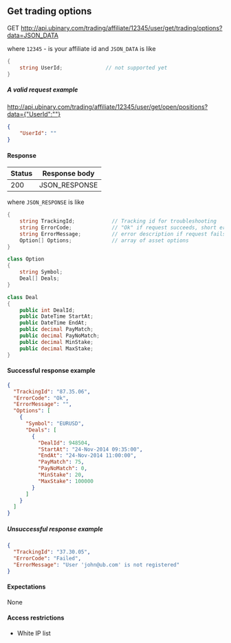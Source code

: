 ## Get trading options

GET http://api.ubinary.com/trading/affiliate/12345/user/get/trading/options?data=JSON_DATA

where `12345` - is your affiliate id and `JSON_DATA` is like

```C#
{
    string UserId;              // not supported yet
}
```

##### A valid request example

http://api.ubinary.com/trading/affiliate/12345/user/get/open/positions?data={"UserId":""} 

```json
{
    "UserId": ""
}
```


#### Response

Status | Response body
-------|--------------
200    | JSON_RESPONSE

where `JSON_RESPONSE` is like

```C#
{
    string TrackingId;            // Tracking id for troubleshooting
    string ErrorCode;             // "Ok" if request succeeds, short error code if request fails
    string ErrorMessage;          // error description if request fails
    Option[] Options;             // array of asset options
}

class Option
{
    string Symbol;
    Deal[] Deals;
}

class Deal
{
    public int DealId;
    public DateTime StartAt;
    public DateTime EndAt;
    public decimal PayMatch;
    public decimal PayNoMatch;
    public decimal MinStake;
    public decimal MaxStake;
}

```

#### Successful response example

```json
{
  "TrackingId": "87.35.06",
  "ErrorCode": "Ok",
  "ErrorMessage": "",
  "Options": [
    {
      "Symbol": "EURUSD",
      "Deals": [
        {
          "DealId": 948504,
          "StartAt": "24-Nov-2014 09:35:00",
          "EndAt": "24-Nov-2014 11:00:00",
          "PayMatch": 75,
          "PayNoMatch": 0,
          "MinStake": 20,
          "MaxStake": 100000
        }
      ]
    }
  ]
}
```


##### Unsuccessful response example

```json
{
  "TrackingId": "37.30.05",
  "ErrorCode": "Failed",
  "ErrorMessage": "User 'john@ub.com' is not registered"
}
```


#### Expectations
None

#### Access restrictions
- White IP list

